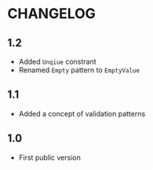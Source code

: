 CHANGELOG
=========

1.2
---

 * Added `Unqiue` constrant
 * Renamed `Empty` pattern to `EmptyValue`

1.1
---

 * Added a concept of validation patterns


1.0
---

 * First public version